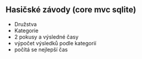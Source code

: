 ## Hasičské závody (core mvc sqlite)
- Družstva
- Kategorie
- 2 pokusy a výsledné časy
- výpočet výsledků podle kategorií
- počítá se nejlepší čas

